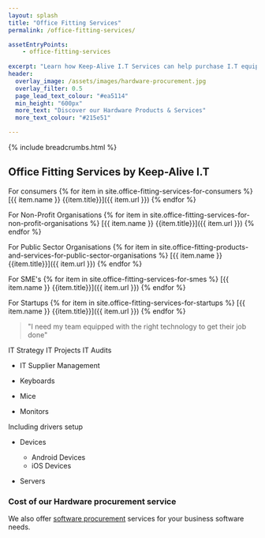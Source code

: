```yaml
---
layout: splash
title: "Office Fitting Services"
permalink: /office-fitting-services/

assetEntryPoints:
    - office-fitting-services
    
excerpt: "Learn how Keep-Alive I.T Services can help purchase I.T equipment that's appropriate for your business with our I.T hardware procurement service."
header:
  overlay_image: /assets/images/hardware-procurement.jpg
  overlay_filter: 0.5 
  page_lead_text_colour: "#ea5114"
  min_height: "600px"
  more_text: "Discover our Hardware Products & Services"
  more_text_colour: "#215e51"

---
```


{% include breadcrumbs.html %}

## <i class="fas fa-microchip page-title-icon" aria-hidden="true"></i> Office Fitting Services by Keep-Alive I.T

For consumers
{% for item in site.office-fitting-services-for-consumers %}
[{{ item.name }} {{item.title}}]({{ item.url }})
{% endfor %}

For Non-Profit Organisations
{% for item in site.office-fitting-services-for-non-profit-organisations %}
[{{ item.name }} {{item.title}}]({{ item.url }})
{% endfor %}

For Public Sector Organisations
{% for item in site.office-fitting-products-and-services-for-public-sector-organisations %}
[{{ item.name }} {{item.title}}]({{ item.url }})
{% endfor %}

For SME's
{% for item in site.office-fitting-services-for-smes %}
[{{ item.name }} {{item.title}}]({{ item.url }})
{% endfor %}

For Startups
{% for item in site.office-fitting-services-for-startups %}
[{{ item.name }} {{item.title}}]({{ item.url }})
{% endfor %}

> "I need my team equipped with the right technology to get their job done"

IT Strategy
IT Projects
IT Audits

- IT Supplier Management


- Keyboards
- Mice
- Monitors

Including drivers setup

- Devices
    - Android Devices
    - iOS Devices

- Servers

### Cost of our Hardware procurement service


We also offer <a href="/">software procurement</a> services for your business software needs.